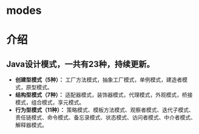 # modes
介绍
===
Java设计模式，一共有23种，持续更新。
----------------------------------
- **创建型模式（5种）：**
工厂方法模式，抽象工厂模式，单例模式，建造者模式，原型模式。
- **结构型模式（7种）：**
适配器模式，装饰器模式，代理模式，外观模式，桥接模式，组合模式，享元模式。
- **行为型模式（11种）：** 
策略模式、模板方法模式、观察者模式、迭代子模式、责任链模式、命令模式、备忘录模式、状态模式、访问者模式、中介者模式、解释器模式。
